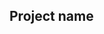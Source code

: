 ## Project name
[![]()](https://heroku.com/deploy?template=https://github.com/JohGeorge/xraiy-wz.git)
